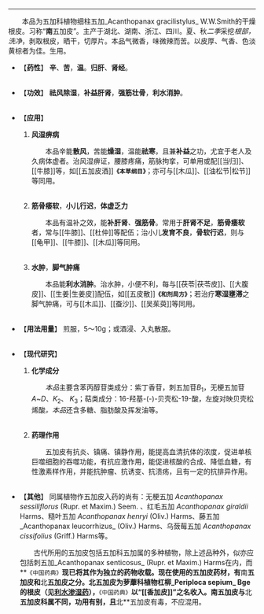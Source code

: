 ---
&emsp;&emsp;本品为五加科植物细柱五加_Acanthopanax gracilistylus_ W.W.Smith的干燥根皮。习称“**南**五加皮”。主产于湖北、湖南、浙江、四川。夏、秋<dfn>二季</dfn>采挖<dfn>根部，洗净</dfn>，剥取根皮，晒干，切厚片。本品气微香，味微辣而苦。以皮厚、气香、色淡黄棕者为佳。生用。

- 【**药性**】
	**辛**、**苦**，**温**。**归肝**、**肾经**。<br></br>

- 【**功效**】
	**祛风除湿**，**补益肝肾**，**强筋壮骨**，**利水消肿**。<br></br>

- 【**应用**】
	1. **风湿痹病**
		
		&emsp;&emsp;本品辛能**散风**，苦能**燥湿**，温能**祛寒**，且兼**补益**之功，尤宜于老人及久病体虚者。治风湿痹证，腰膝疼痛，筋脉拘挛，可单用或配[[当归]]、[[牛膝]]等，如[[五加皮酒]]**`《本草纲目》`**；亦可与[[木瓜]]、[[油松节|松节]]等同用。<br></br>
	
	2. **筋骨痿软**，**小儿行迟**，**体虚乏力**
		
		&emsp;&emsp;本品有温补之效，能**补肝肾**<dfn>、</dfn>**强筋骨**。常用于**肝肾不足**，**筋骨痿软**者，常与[[牛膝]]、[[杜仲]]等配伍；治小儿**发育不良**，**骨软行迟**，则与[[龟甲]]、[[牛膝]]、[[木瓜]]等同用。<br></br>
	
	3. **水肿**，**脚气肿痛**
		
		&emsp;&emsp;本品能**利水消肿**。治水肿，小便不利，每与[[茯苓|茯苓皮]]、[[大腹皮]]、[[生姜|生姜皮]]配伍，如[[五皮散]]**`《和剂局方》`**；若治疗**寒湿壅滞**之脚气肿痛，可与[[木瓜]]、[[蚕沙]]、[[吴茱萸]]等同用。<br></br>

- 【**用法用量**】
	煎服，5～10g；或酒浸、入丸散服。<br></br>

- 【**现代研究**】
	1. **化学成分**
		
		&emsp;&emsp;<dfn>本品</dfn>主要含苯丙醇苷类成分：紫丁香苷，刺五加苷$B_{1}$，无梗五加苷$A$~$D$、$K_{2}$、 $K_{3}$；萜类成分：$16$-羟基-$($-$)$-贝壳松-$19$-酸，左旋对映贝壳松烯酸<dfn>。本品</dfn>还含多糖、脂肪酸及挥发油等。<br></br>
	
	2. **药理作用**
		
		&emsp;&emsp;五加皮有抗炎、镇痛、镇静作用，能提高血清抗体的浓度<dfn>，</dfn>促进单核巨噬细胞的吞噬功能，有抗应激作用，能促进核酸的合成、降低血糖，有性激素样作用，并能抗肿瘤、抗诱变、抗溃疡，且有一定的抗排异作用。<br></br>

- 【**其他**】
	同属植物作五加皮入药的尚有：无梗五加 _Acanthopanax sessiliflorus_ (Rupr. et Maxim.) Seem. 、红毛五加 _Acanthopanax giraldii_ Harms、糙叶五加 _Acanthopanax henryi_ (Oliv.) Harms、藤五加_Acanthopanax leucorrhizus_ (Oliv.) Harms、乌蔹莓五加 _Acanthopanax cissifolius_ (Griff.) Harms等。
	
	&emsp;&emsp;古代所用的五加皮包括五加科五加属的多种植物，除上述品种外，似亦应包括刺五加_Acanthopanax senticosus_ (Rupr. et Maxim.) Harms在内，而**`《中国药典》`**现已将其作为独立的药物收载。现在使用的五加皮药材，有**南**五加皮和**北**五加皮之分。**北**五加皮为萝藦科植物杠柳_Periploca sepium_ Bge的根皮（见<ins>利水渗湿药</ins>），**`《中国药典》`**以“[[香加皮]]”之名收入。**南**五加皮与**北**五加皮科属不同，功用有别，且**北**五加皮有毒，不应混用。
